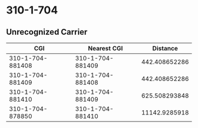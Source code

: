 # 310-1-704
## Unrecognized Carrier


| CGI | Nearest CGI | Distance |
|-----|-------------|----------|
| 310-1-704-881408 | 310-1-704-881409 | 442.408652286 |
| 310-1-704-881409 | 310-1-704-881408 | 442.408652286 |
| 310-1-704-881410 | 310-1-704-881409 | 625.508293848 |
| 310-1-704-878850 | 310-1-704-881410 | 11142.9285918 |
